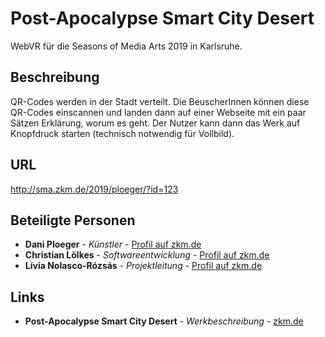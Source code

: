 # Post-Apocalypse Smart City Desert

WebVR für die Seasons of Media Arts 2019 in Karlsruhe.

## Beschreibung

QR-Codes werden in der Stadt verteilt. Die BeuscherInnen können diese QR-Codes einscannen und landen dann auf einer Webseite mit ein paar Sätzen Erklärung, worum es geht. Der Nutzer kann dann das Werk auf Knopfdruck starten (technisch notwendig für Vollbild).

## URL

http://sma.zkm.de/2019/ploeger/?id=123

## Beteiligte Personen

* **Dani Ploeger** - *Künstler* - [Profil auf zkm.de](https://zkm.de/de/person/dani-ploeger)
* **Christian Lölkes** - *Softwareentwicklung* - [Profil auf zkm.de](https://zkm.de/de/person/christian-loelkes)
* **Lívia Nolasco-Rózsás** - *Projektleitung* - [Profil auf zkm.de](https://zkm.de/de/person/livia-nolasco-rozsas)

## Links

* **Post-Apocalypse Smart City Desert** - *Werkbeschreibung* - [zkm.de](https://zkm.de/de/dani-ploeger)
